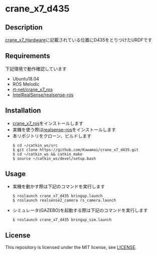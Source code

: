 # crane_x7_d435

## Description
[crane_x7_Hardware](https://github.com/rt-net/crane_x7_Hardware/blob/master/Drawing/CRANE-X7_with_RealSenseD435.pdf)に記載されている位置にD435をとりつけたURDFです

## Requirements
下記環境で動作確認しています  
* Ubuntu18.04
* ROS Melodic
* [rt-net/crane_x7_ros](https://github.com/rt-net/crane_x7_ros)
* [IntelRealSense/realsense-ros](https://github.com/IntelRealSense/realsense-ros)

## Installation
* [crane_x7_ros](https://github.com/rt-net/crane_x7_ros)をインストールします
* 実機を使う際は[realsense-ros](https://github.com/IntelRealSense/realsense-ros)をインストールします
* 本リポジトリをクローン、ビルドします  
    ```
    $ cd ~/catkin_ws/src
    $ git clone https://github.com/Kuwamai/crane_x7_d435.git
    $ cd ~/catkin_ws && catkin_make
    $ source ~/catkin_ws/devel/setup.bash
    ```

## Usage
* 実機を動かす際は下記のコマンドを実行します
    ```
    $ roslaunch crane_x7_d435 bringup.launch
    $ roslaunch realsense2_camera rs_camera.launch
    ```
* シミュレータ(GAZEBO)を起動する際は下記のコマンドを実行します
    ```
    $ roslaunch crane_x7_d435 bringup_sim.launch
    ```

## License
This repository is licensed under the MIT license, see [LICENSE](./LICENSE).